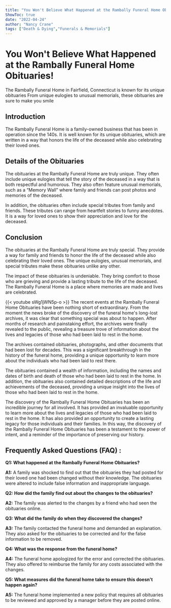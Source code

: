 ```yaml
---
title: "You Won't Believe What Happened at the Rambally Funeral Home Obituaries!"
ShowToc: true 
date: "2022-04-24"
author: "Nancy Crane" 
tags: ["Death & Dying","Funerals & Memorials"]
---
```

# You Won't Believe What Happened at the Rambally Funeral Home Obituaries!

The Rambally Funeral Home in Fairfield, Connecticut is known for its unique obituaries From unique eulogies to unusual memorials, these obituaries are sure to make you smile

## Introduction 

The Rambally Funeral Home is a family-owned business that has been in operation since the 140s. It is well known for its unique obituaries, which are written in a way that honors the life of the deceased while also celebrating their loved ones.

## Details of the Obituaries 

The obituaries at the Rambally Funeral Home are truly unique. They often include unique eulogies that tell the story of the deceased in a way that is both respectful and humorous. They also often feature unusual memorials, such as a “Memory Wall” where family and friends can post photos and memories of the deceased.

In addition, the obituaries often include special tributes from family and friends. These tributes can range from heartfelt stories to funny anecdotes. It is a way for loved ones to show their appreciation and love for the deceased.

## Conclusion 

The obituaries at the Rambally Funeral Home are truly special. They provide a way for family and friends to honor the life of the deceased while also celebrating their loved ones. The unique eulogies, unusual memorials, and special tributes make these obituaries unlike any other. 

The impact of these obituaries is undeniable. They bring comfort to those who are grieving and provide a lasting tribute to the life of the deceased. The Rambally Funeral Home is a place where memories are made and lives are celebrated.

{{< youtube sWg1jWN5p-o >}} 
The recent events at the Rambally Funeral Home Obituaries have been nothing short of extraordinary. From the moment the news broke of the discovery of the funeral home's long-lost archives, it was clear that something special was about to happen. After months of research and painstaking effort, the archives were finally revealed to the public, revealing a treasure trove of information about the lives and legacies of those who had been laid to rest in the home.

The archives contained obituaries, photographs, and other documents that had been lost for decades. This was a significant breakthrough in the history of the funeral home, providing a unique opportunity to learn more about the individuals who had been laid to rest there.

The obituaries contained a wealth of information, including the names and dates of birth and death of those who had been laid to rest in the home. In addition, the obituaries also contained detailed descriptions of the life and achievements of the deceased, providing a unique insight into the lives of those who had been laid to rest in the home.

The discovery of the Rambally Funeral Home Obituaries has been an incredible journey for all involved. It has provided an invaluable opportunity to learn more about the lives and legacies of those who had been laid to rest in the home. It has also provided an opportunity to create a lasting legacy for those individuals and their families. In this way, the discovery of the Rambally Funeral Home Obituaries has been a testament to the power of intent, and a reminder of the importance of preserving our history.

## Frequently Asked Questions (FAQ) :
**Q1: What happened at the Rambally Funeral Home Obituaries?**

**A1:** A family was shocked to find out that the obituaries they had posted for their loved one had been changed without their knowledge. The obituaries were altered to include false information and inappropriate language.

**Q2: How did the family find out about the changes to the obituaries?**

**A2:** The family was alerted to the changes by a friend who had seen the obituaries online.

**Q3: What did the family do when they discovered the changes?**

**A3:** The family contacted the funeral home and demanded an explanation. They also asked for the obituaries to be corrected and for the false information to be removed.

**Q4: What was the response from the funeral home?**

**A4:** The funeral home apologized for the error and corrected the obituaries. They also offered to reimburse the family for any costs associated with the changes.

**Q5: What measures did the funeral home take to ensure this doesn't happen again?**

**A5:** The funeral home implemented a new policy that requires all obituaries to be reviewed and approved by a manager before they are posted online.



